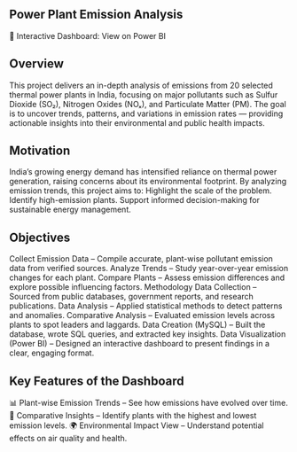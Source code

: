 ## Power Plant Emission Analysis
🔗 Interactive Dashboard: View on Power BI

## Overview
This project delivers an in-depth analysis of emissions from 20 selected thermal power plants in India, focusing on major pollutants such as Sulfur Dioxide (SO₂), Nitrogen Oxides (NOₓ), and Particulate Matter (PM).
The goal is to uncover trends, patterns, and variations in emission rates — providing actionable insights into their environmental and public health impacts.

## Motivation
India’s growing energy demand has intensified reliance on thermal power generation, raising concerns about its environmental footprint.
By analyzing emission trends, this project aims to:
Highlight the scale of the problem.
Identify high-emission plants.
Support informed decision-making for sustainable energy management.

## Objectives
Collect Emission Data – Compile accurate, plant-wise pollutant emission data from verified sources.
Analyze Trends – Study year-over-year emission changes for each plant.
Compare Plants – Assess emission differences and explore possible influencing factors.
Methodology
Data Collection – Sourced from public databases, government reports, and research publications.
Data Analysis – Applied statistical methods to detect patterns and anomalies.
Comparative Analysis – Evaluated emission levels across plants to spot leaders and laggards.
Data Creation (MySQL) – Built the database, wrote SQL queries, and extracted key insights.
Data Visualization (Power BI) – Designed an interactive dashboard to present findings in a clear, engaging format.

## Key Features of the Dashboard
📊 Plant-wise Emission Trends – See how emissions have evolved over time.
📌 Comparative Insights – Identify plants with the highest and lowest emission levels.
🌍 Environmental Impact View – Understand potential effects on air quality and health.
